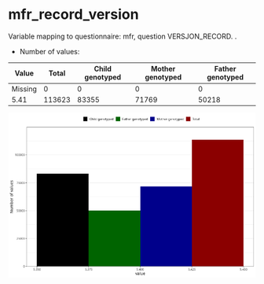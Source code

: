# mfr_record_version
Variable mapping to questionnaire: mfr, question VERSJON_RECORD.
.
- Number of values:

| Value | Total | Child genotyped | Mother genotyped | Father genotyped |
| ----- | ----- | --------------- | ---------------- | ---------------- |
| Missing | 0 | 0 | 0 | 0 |
| 5.41 | 113623 | 83355 | 71769 |50218 |



![](mfr_record_version_n.png)



